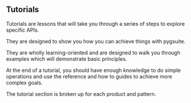 ## Tutorials

Tutorials are lessons that will take you through a series of steps to explore specific APIs.

They are designed to show you how you can achieve things with pygsuite. 

They are wholly learning-oriented and are designed to walk you through examples which will demonstrate basic 
principles.

At the end of a tutorial, you should have enough knowledge to do simple operations and use the reference and how to guides to achieve
more complex goals.

The tutorial section is broken up for each product and pattern. 
